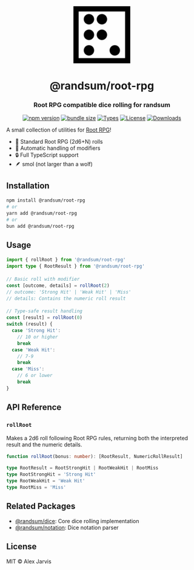 <div align="center">
  <img width="150" height="150" src="https://raw.githubusercontent.com/RANDSUM/randsum/main/icon.webp">
  <h1>@randsum/root-rpg</h1>
  <h3>Root RPG compatible dice rolling for randsum</h3>

[![npm version](https://img.shields.io/npm/v/@randsum/root-rpg)](https://www.npmjs.com/package/@randsum/root-rpg)
[![bundle size](https://img.shields.io/bundlephobia/minzip/@randsum/root-rpg)](https://bundlephobia.com/package/@randsum/root-rpg)
[![Types](https://img.shields.io/npm/types/@randsum/root-rpg)](https://www.npmjs.com/package/@randsum/root-rpg)
[![License](https://img.shields.io/npm/l/@randsum/root-rpg)](https://github.com/RANDSUM/randsum/blob/main/LICENSE)
[![Downloads](https://img.shields.io/npm/dm/@randsum/root-rpg)](https://www.npmjs.com/package/@randsum/root-rpg)

</div>

A small collection of utilities for [Root RPG](https://magpiegames.com/collections/root)!

- 🎲 Standard Root RPG (2d6+N) rolls
- 🎯 Automatic handling of modifiers
- 🔒 Full TypeScript support
- 🪶 smol (not larger than a wolf)

## Installation

```bash
npm install @randsum/root-rpg
# or
yarn add @randsum/root-rpg
# or
bun add @randsum/root-rpg
```

## Usage

```typescript
import { rollRoot } from '@randsum/root-rpg'
import type { RootResult } from '@randsum/root-rpg'

// Basic roll with modifier
const [outcome, details] = rollRoot(2)
// outcome: 'Strong Hit' | 'Weak Hit' | 'Miss'
// details: Contains the numeric roll result

// Type-safe result handling
const [result] = rollRoot(0)
switch (result) {
  case 'Strong Hit':
    // 10 or higher
    break
  case 'Weak Hit':
    // 7-9
    break
  case 'Miss':
    // 6 or lower
    break
}
```

## API Reference

### `rollRoot`

Makes a 2d6 roll following Root RPG rules, returning both the interpreted result and the numeric details.

```typescript
function rollRoot(bonus: number): [RootResult, NumericRollResult]
```

```typescript
type RootResult = RootStrongHit | RootWeakHit | RootMiss
type RootStrongHit = 'Strong Hit'
type RootWeakHit = 'Weak Hit'
type RootMiss = 'Miss'
```

## Related Packages

- [@randsum/dice](https://github.com/RANDSUM/randsum/tree/main/packages/dice): Core dice rolling implementation
- [@randsum/notation](https://github.com/RANDSUM/randsum/tree/main/packages/notation): Dice notation parser

## License

MIT © Alex Jarvis
